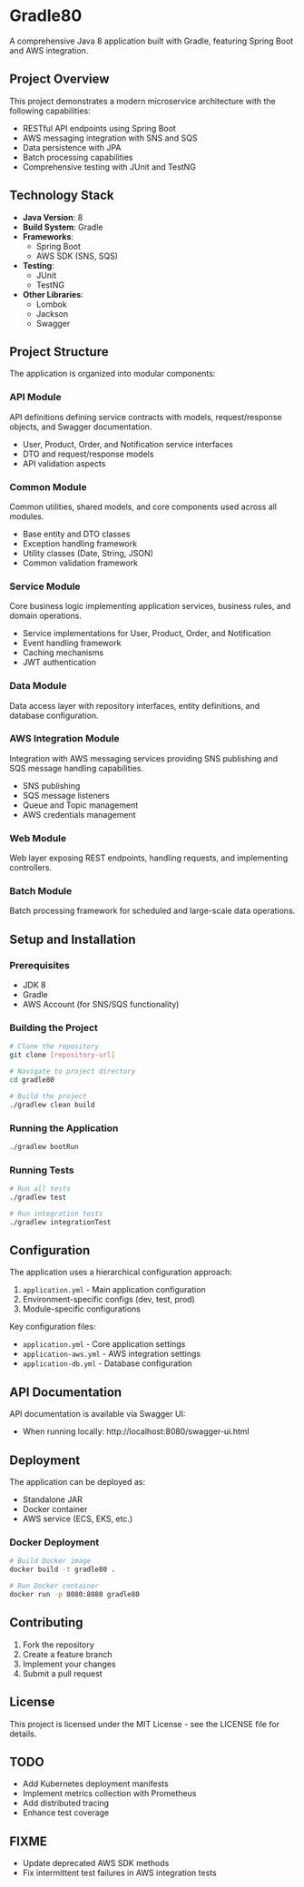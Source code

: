 # Gradle80

A comprehensive Java 8 application built with Gradle, featuring Spring Boot and AWS integration.

## Project Overview

This project demonstrates a modern microservice architecture with the following capabilities:
- RESTful API endpoints using Spring Boot
- AWS messaging integration with SNS and SQS
- Data persistence with JPA
- Batch processing capabilities
- Comprehensive testing with JUnit and TestNG

## Technology Stack

- **Java Version**: 8
- **Build System**: Gradle
- **Frameworks**: 
  - Spring Boot
  - AWS SDK (SNS, SQS)
- **Testing**: 
  - JUnit
  - TestNG
- **Other Libraries**:
  - Lombok
  - Jackson
  - Swagger

## Project Structure

The application is organized into modular components:

### API Module

API definitions defining service contracts with models, request/response objects, and Swagger documentation.

- User, Product, Order, and Notification service interfaces
- DTO and request/response models
- API validation aspects

### Common Module

Common utilities, shared models, and core components used across all modules.

- Base entity and DTO classes
- Exception handling framework
- Utility classes (Date, String, JSON)
- Common validation framework

### Service Module

Core business logic implementing application services, business rules, and domain operations.

- Service implementations for User, Product, Order, and Notification
- Event handling framework
- Caching mechanisms
- JWT authentication

### Data Module

Data access layer with repository interfaces, entity definitions, and database configuration.

### AWS Integration Module

Integration with AWS messaging services providing SNS publishing and SQS message handling capabilities.

- SNS publishing
- SQS message listeners
- Queue and Topic management
- AWS credentials management

### Web Module

Web layer exposing REST endpoints, handling requests, and implementing controllers.

### Batch Module

Batch processing framework for scheduled and large-scale data operations.

## Setup and Installation

### Prerequisites

- JDK 8
- Gradle
- AWS Account (for SNS/SQS functionality)

### Building the Project

```bash
# Clone the repository
git clone [repository-url]

# Navigate to project directory
cd gradle80

# Build the project
./gradlew clean build
```

### Running the Application

```bash
./gradlew bootRun
```

### Running Tests

```bash
# Run all tests
./gradlew test

# Run integration tests
./gradlew integrationTest
```

## Configuration

The application uses a hierarchical configuration approach:

1. `application.yml` - Main application configuration
2. Environment-specific configs (dev, test, prod)
3. Module-specific configurations

Key configuration files:
- `application.yml` - Core application settings
- `application-aws.yml` - AWS integration settings
- `application-db.yml` - Database configuration

## API Documentation

API documentation is available via Swagger UI:
- When running locally: http://localhost:8080/swagger-ui.html

## Deployment

The application can be deployed as:
- Standalone JAR
- Docker container
- AWS service (ECS, EKS, etc.)

### Docker Deployment

```bash
# Build Docker image
docker build -t gradle80 .

# Run Docker container
docker run -p 8080:8080 gradle80
```

## Contributing

1. Fork the repository
2. Create a feature branch
3. Implement your changes
4. Submit a pull request

## License

This project is licensed under the MIT License - see the LICENSE file for details.

## TODO

- Add Kubernetes deployment manifests
- Implement metrics collection with Prometheus
- Add distributed tracing
- Enhance test coverage

## FIXME

- Update deprecated AWS SDK methods
- Fix intermittent test failures in AWS integration tests